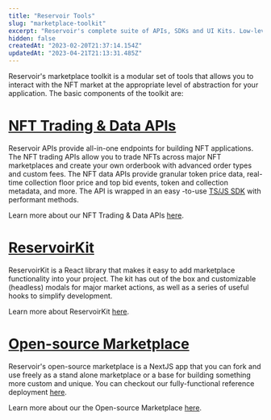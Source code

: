 ```yaml
---
title: "Reservoir Tools"
slug: "marketplace-toolkit"
excerpt: "Reservoir's complete suite of APIs, SDKs and UI Kits. Low-level tooling that lets you focus on your product’s strengths by abstracting the complexity of interacting with the NFT market."
hidden: false
createdAt: "2023-02-20T21:37:14.154Z"
updatedAt: "2023-04-21T21:13:31.485Z"
---
```

Reservoir's marketplace toolkit is a modular set of tools that allows you to interact with the NFT market at the appropriate level of abstraction for your application. The basic components of the toolkit are:

# [NFT Trading & Data APIs](https://docs.reservoir.tools/reference/overview)

 Reservoir APIs provide all-in-one endpoints for building NFT applications. The NFT trading APIs allow you to trade NFTs across major NFT marketplaces and create your own orderbook with advanced order types and custom fees. The NFT data APIs provide granular token price data, real-time collection floor price and top bid events, token and collection metadata, and more. The API is wrapped in an easy -to-use  [TS/JS SDK](ref:reservoir-sdk-jstsnode) with performant methods. 

Learn more about our NFT Trading & Data APIs [here](https://docs.reservoir.tools/reference/overview).

# [ReservoirKit](doc:reservoirkit-ui)

 ReservoirKit is a React library that makes it easy to add marketplace functionality into your project. The kit has out of the box and customizable (headless) modals for major market actions, as well as a series of useful hooks to simplify development. 

Learn more about ReservoirKit [here](doc:reservoir-kit).

# [Open-source Marketplace](doc:marketplace)

Reservoir's open-source marketplace is a NextJS app that you can fork and use freely as a stand alone marketplace or a base for building something more custom and unique. You can checkout our fully-functional reference deployment [here](https://marketplace.reservoir.tools/).

Learn more about our the Open-source Marketplace [here](doc:marketplace).